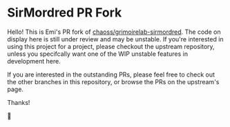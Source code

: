 # SirMordred PR Fork #

Hello! This is Emi's PR fork of [chaoss/grimoirelab-sirmordred][1]. The code on
display here is still under review and may be unstable.  If you're interested
in using this project for a project, please checkout the upstream repository,
unless you specifcally want one of the WIP unstable features in development
here.

If you are interested in the outstanding PRs, please feel free to check out the
other branches in this repository, or browse the PRs on the upstream's page.

Thanks!

💜

[1]: https://github.com/chaoss/grimoirelab-sirmordred
